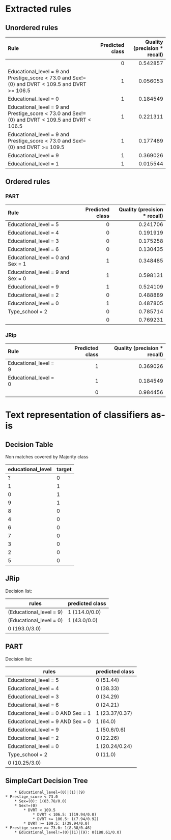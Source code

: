 # Extracted rules

## Unordered rules

| Rule | Predicted class | Quality (precision * recall) |
|:----|----:|----:|
|  | 0 | 0.542857 |
| Educational_level = 9 and Prestige_score < 73.0 and Sex!=(0) and DVRT < 109.5 and DVRT >= 106.5 | 1 | 0.056053 |
| Educational_level = 0 | 1 | 0.184549 |
| Educational_level = 9 and Prestige_score < 73.0 and Sex!=(0) and DVRT < 109.5 and DVRT < 106.5 | 1 | 0.221311 |
| Educational_level = 9 and Prestige_score < 73.0 and Sex!=(0) and DVRT >= 109.5 | 1 | 0.177489 |
| Educational_level = 9 | 1 | 0.369026 |
| Educational_level = 1 | 1 | 0.015544 |

## Ordered rules

### PART

| Rule | Predicted class | Quality (precision * recall) |
|:----|----:|----:|
| Educational_level = 5 | 0 | 0.241706 |
| Educational_level = 4 | 0 | 0.191919 |
| Educational_level = 3 | 0 | 0.175258 |
| Educational_level = 6 | 0 | 0.130435 |
| Educational_level = 0 and Sex = 1 | 1 | 0.348485 |
| Educational_level = 9 and Sex = 0 | 1 | 0.598131 |
| Educational_level = 9 | 1 | 0.524109 |
| Educational_level = 2 | 0 | 0.488889 |
| Educational_level = 0 | 1 | 0.487805 |
| Type_school = 2 | 0 | 0.785714 |
|  | 0 | 0.769231 |


### JRip

| Rule | Predicted class | Quality (precision * recall) |
|:----|----:|----:|
| Educational_level = 9 | 1 | 0.369026 |
| Educational_level = 0 | 1 | 0.184549 |
|  | 0 | 0.984456 |


# Text representation of classifiers as-is

## Decision Table

Non matches covered by Majority class

educational_level|target
---|---
?|0
1|1
0|1
9|1
8|0
4|0
6|0
7|0
3|0
2|0
5|0

## JRip

Decision list:

rules | predicted class
---|---
(Educational_level = 9)|1 (114.0/0.0)
(Educational_level = 0)|1 (43.0/0.0)
|0 (193.0/3.0)


## PART

Decision list:

rules | predicted class
---|---
Educational_level = 5|0 (51.44)
Educational_level = 4|0 (38.33)
Educational_level = 3|0 (34.29)
Educational_level = 6|0 (24.21)
Educational_level = 0 AND Sex = 1|1 (23.37/0.37)
Educational_level = 9 AND Sex = 0|1 (64.0)
Educational_level = 9|1 (50.6/0.6)
Educational_level = 2|0 (22.26)
Educational_level = 0|1 (20.24/0.24)
Type_school = 2|0 (11.0)
|0 (10.25/3.0)


## SimpleCart Decision Tree

		* Educational_level=(0)|(1)|(9)
	* Prestige_score < 73.0
		* Sex=(0): 1(83.78/0.0)
		* Sex!=(0)
			* DVRT < 109.5
				* DVRT < 106.5: 1(19.94/0.0)
				* DVRT >= 106.5: 1(7.94/0.92)
			* DVRT >= 109.5: 1(39.94/0.0)
	* Prestige_score >= 73.0: 1(8.38/0.46)
		* Educational_level!=(0)|(1)|(9): 0(188.61/0.0)


